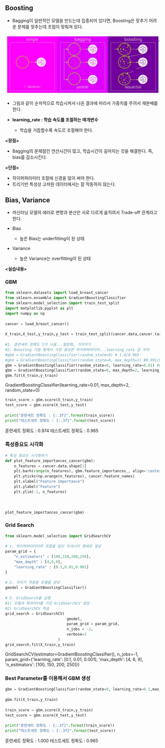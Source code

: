 ## Boosting
- Bagging이 일반적인 모델을 만드는데 집중되어 있다면, Boosting은 맞추기 어려운 문제를 맞추는데 초점이 맞춰져 있다.

![Boosting](./img/Boosting.jpg)

- 그림과 같이 순차적으로 학습시켜서 나온 결과에 따라서 가중치를 주어서 재분배를 한다.

- **learning_rate : 학습 속도를 조절하는 매개변수**
    -  학습을 거듭할수록 속도르 조절해야 한다.

**<장점>**
- Bagging의 문제점인 연산시간이 많고, 학습시간이 길어지는 것을 해결한다. 즉, bias를 감소시킨다.

**<단점>**
- 하이퍼파라미터 조절에 신경을 많이 써야 한다.
- 트리기반 특성상 고차원 데이터에서는 잘 작동하지 않는다.

## Bias, Variance
- 머신러닝 모델의 에러로 변향과 분산은 서로 다르게 움직여서 Trade-off 관계라고 한다.

- Bias 
    - 높은 Bias는 underfitting이 된 상태

- Variance
    - 높은 Variance는 overfitting이 된 상태

**<실습내용>**

### GBM

``` python
from sklearn.datasets import load_breast_cancer
from sklearn.ensemble import GradientBoostingClassifier
from sklearn.model_selection import train_test_split
import matplotlib.pyplot as plt
import numpy as np

cancer = load_breast_cancer()

X_train,X_test,y_train,y_test = train_test_split(cancer.data,cancer.target,random_state=0)

#1. 훈련세트 정확도 1이 나옴...일반화, 가지치기
#2. Boosting 기법 중에서 가장 중요한 하이퍼파라미터...learning_rate 값 부여
#gbm = GradientBoostingClassifier(random_state=0) # 1.0/0.965
#gbm = GradientBoostingClassifier(random_state=0, max_depth=1) #0.991/0.972
gbm = GradientBoostingClassifier(random_state=0, learning_rate=0.01) #0.988/0.965
gbm = GradientBoostingClassifier(random_state=0, max_depth=2, learning_rate=0.01) #0.927/0.958
gbm.fit(X_train,y_train)
```

GradientBoostingClassifier(learning_rate=0.01, max_depth=2, random_state=0)

``` python
train_score = gbm.score(X_train,y_train)
test_score = gbm.score(X_test,y_test)

print("훈련세트 정확도 : {:.3f}".format(train_score))
print("테스트세트 정확도 : {:.3f}".format(test_score))
```

훈련세트 정확도 : 0.974
테스트세트 정확도 : 0.965

### 특성중요도 시각화

``` python
# 특성 중요도 시각화하기
def plot_feature_importances_cancer(gbm):
    n_features = cancer.data.shape[1]
    plt.barh(range(n_features), gbm.feature_importances_, align='center')
    plt.yticks(np.arange(n_features), cancer.feature_names)
    plt.xlabel("Feature Importance")
    plt.ylabel("Feature")
    plt.ylim(-1, n_features)



plot_feature_importances_cancer(gbm)
```

### Grid Search

``` python
from sklearn.model_selection import GridSearchCV

# 1. 하이퍼파라미터의 조합을 일단 딕셔너리 형태로 생성
param_grid = {
    "n_estimators" : [100,150,200,250],
    "max_depth" : [4,6,9],
    "learning_rate" : [0.1,0.01,0.001]
}

# 2. 우리가 적용할 모델을 생성
gmodel = GradientBoostingClassifier()

# 3. GridSearch를 실행 
#1) 모델과 파라미터를 가진 GridSearchCV 생성
#2) GridSearchCV 학습
grid_search = GridSearchCV(
                            gmodel,
                            param_grid = param_grid,
                            n_jobs = -1,
                            verbose=2
                        )
grid_search.fit(X_train,y_train)
```

GridSearchCV(estimator=GradientBoostingClassifier(), n_jobs=-1,
             param_grid={'learning_rate': [0.1, 0.01, 0.001],
                         'max_depth': [4, 6, 9],
                         'n_estimators': [100, 150, 200, 250]})

### Best Parameter를 이용해서 GBM 생성

``` python
gbm = GradientBoostingClassifier(random_state=0, learning_rate=0.1,max_depth=4,n_estimators=250)

gbm.fit(X_train,y_train)

train_score = gbm.score(X_train,y_train)
test_score = gbm.score(X_test,y_test)

print("훈련세트 정확도 : {:.3f}".format(train_score))
print("테스트세트 정확도 : {:.3f}".format(test_score))
```

훈련세트 정확도 : 1.000
테스트세트 정확도 : 0.965

